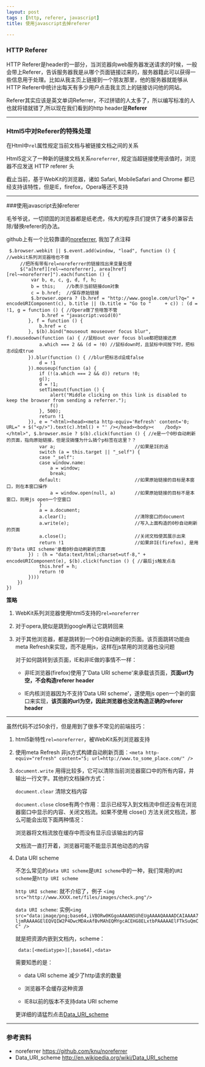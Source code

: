 ```yaml
---
layout: post
tags : [http, referer, javascript]
title: 使用javascript去掉referer

---
```


### HTTP Referer 
HTTP Referer是header的一部分，当浏览器向web服务器发送请求的时候，一般会带上Referer，告诉服务器我是从哪个页面链接过来的，服务器籍此可以获得一些信息用于处理。比如从我主页上链接到一个朋友那里，他的服务器就能够从HTTP Referer中统计出每天有多少用户点击我主页上的链接访问他的网站。

Referer其实应该是英文单词Referrer，不过拼错的人太多了，所以编写标准的人也就将错就错了,所以现在我们看到的http header是**Referer**

----

### Html5中对Referer的特殊处理

在Html中`rel`属性规定当前文档与被链接文档之间的关系

Html5定义了一种新的链接文档关系`noreferrer`, 规定当超链接使用该值时，浏览器不应发送 HTTP referer 头

截止当前，基于WebKit的浏览器，诸如 Safari, MobileSafari and Chrome 都已经支持该特性，但是IE，firefox，Opera等还不支持

----

###使用javascript去掉referer

毛爷爷说，一切顽固的浏览器都是纸老虎，伟大的程序员们提供了诸多的兼容去除/替换referer的办法。

github上有一个比较靠谱的[noreferrer](https://github.com/knu/noreferrer), 我加了点注释

     $.browser.webkit || $.event.add(window, "load", function () { //webkit系列浏览器啥也不做
         //把所有带有rel=noreferrer的链接找出来变量处理
         $("a[href][rel~=noreferrer], area[href][rel~=noreferrer]").each(function () {
             var b, e, c, g, d, f, h;
             b = this;    //b表示当前链接dom对象
             c = b.href;  //保存原始链接
             $.browser.opera ? (b.href = "http://www.google.com/url?q=" + encodeURIComponent(c), b.title || (b.title = "Go to "     + c)) : (d = !1, g = function () { //Opera做了些啥暂不管
                 b.href = "javascript:void(0)"
            }, f = function () {
                b.href = c
            }, $(b).bind("mouseout mouseover focus blur", f).mousedown(function (a) { //鼠标out over focus blue都把链接还原
                a.which === 2 && (d = !0) //鼠标down时，且鼠标中间按下时，把标志d设成true
            }).blur(function () { //blur把标志d设成false
                d = !1
            }).mouseup(function (a) {
                if (!(a.which === 2 && d)) return !0;
                g();
                d = !1;
                setTimeout(function () {
                    alert("Middle clicking on this link is disabled to keep the browser from sending a referrer.");
                    f()
                }, 500);
                return !1
            }), e = "<html><head><meta http-equiv='Refresh' content='0; URL=" + $("<p/>").text(c).html() + "' /></head><body><    /body></html>", $.browser.msie ? $(b).click(function () { //e是一个0秒自动刷新的页面，指向原始链接，但是没搞懂为什么搞个p标签在这里？？
                var a;                             //如果是IE的话
                switch (a = this.target || "_self") {
                case "_self": 
                case window.name:
                    a = window;
                    break;
                default:                           //如果原始链接的目标是本窗口，则在本窗口操作        
                    a = window.open(null, a)       //如果原始链接的目标不是本窗口，则用js open一个空窗口
                }
                a = a.document;
                a.clear();                         //清除窗口的document
                a.write(e);                        //写入上面构造的0秒自动刷新的页面
                a.close();                         //关闭文档使其展示出来
                return !1                          //如果非IE(firefox), 是用的'Data URI scheme'承载0秒自动刷新的页面
            }) : (h = "data:text/html;charset=utf-8," + encodeURIComponent(e), $(b).click(function () { //最后js触发点击
                this.href = h; 
                return !0
            })))
        })
    })

**策略**

1. WebKit系列浏览器使用html5支持的`rel=noreferrer`

2. 对于opera,貌似是跳到google再让它跳转回来

3. 对于其他浏览器，都是跳转到一个0秒自动刷新的页面。该页面跳转功能由meta Refresh来实现，而不是用js，这样在js禁用的浏览器也没问题

   对于如何跳转到该页面，IE和非IE做的事情不一样：

   * 非IE浏览器(firefox)使用了'Data URI scheme'来承载该页面，**页面url为空，不会构造referer header**

   * IE内核浏览器因为不支持'Data URI scheme'，遂使用js open一个新的窗口来实现，**该页面的url为空，因此浏览器也没法构造正确的referer header**

----

虽然代码不过50余行，但是用到了很多不常见的前端技巧：

1. html5新特性`rel=noreferrer`，被WebKit系列浏览器支持

2. 使用meta Refresh 非js方式构建自动刷新页面：`<meta http-equiv="refresh" content="5; url=http://www.to_some_place.com/" />`

3. `document.write` 用得比较多，它可以清除当前浏览器窗口中的所有内容，并输出一行文字。其他的文档操作方式：

   `document.clear` 清除文档内容

   `document.close` close有两个作用：显示已经写入到文档流中但还没有在浏览器窗口中显示的内容、关闭文档流。如果不使用 close() 方法关闭文档流，那么可能会出现下面两种情况：

   浏览器将文档流放在缓存中而没有显示应该输出的内容

   文档流一直打开着，浏览器可能不能显示其他动态的内容

4. Data URI scheme

   不怎么常见的`data URI scheme`是`URI scheme`中的一种，我们常用的`URI scheme`是`http URI scheme`

   `http URI scheme`: 就不介绍了，例子 `<img src="http://www.XXXX.net/files/images/check.png"/>`

   `data URI scheme`: 实例`<img src="data:image/png;base64,iVBORw0KGgoAAAANSUhEUgAAAAQAAAADCAIAAAA7ljmRAAAAGElEQVQIW2P4DwcMDAxAfBvMAhEQMYgcACEHG8ELxtbPAAAAAElFTkSuQmCC" />`

   就是把资源内嵌到文档内，scheme：

        data:[<mediatype>][;base64],<data>

   需要知悉的是：

   * data URI scheme 减少了http请求的数量

   * 浏览器不会缓存这种资源

   * IE8以前的版本不支持data URI scheme

   更详细的请猛烈点击[Data_URI_scheme](http://en.wikipedia.org/wiki/Data_URI_scheme)

----

### 参考资料
* noreferrer <https://github.com/knu/noreferrer>
* Data_URI_scheme <http://en.wikipedia.org/wiki/Data_URI_scheme>
